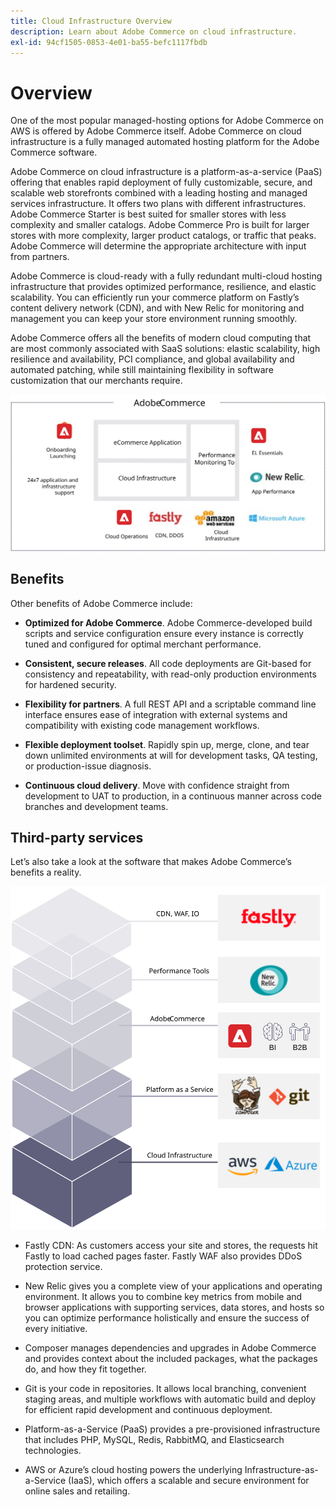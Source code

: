 ```yaml
---
title: Cloud Infrastructure Overview
description: Learn about Adobe Commerce on cloud infrastructure.
exl-id: 94cf1505-0853-4e01-ba55-befc1117fbdb
---
```

# Overview

One of the most popular managed-hosting options for Adobe Commerce on AWS is offered by Adobe Commerce itself. Adobe Commerce on cloud infrastructure is a fully managed automated hosting platform for the Adobe Commerce software.

Adobe Commerce on cloud infrastructure is a platform-as-a-service (PaaS) offering that enables rapid deployment of fully customizable, secure, and scalable web storefronts combined with a leading hosting and managed services infrastructure. It offers two plans with different infrastructures. Adobe Commerce Starter is best suited for smaller stores with less complexity and smaller catalogs. Adobe Commerce Pro is built for larger stores with more complexity, larger product catalogs, or traffic that peaks. Adobe Commerce will determine the appropriate architecture with input from partners.

Adobe Commerce is cloud-ready with a fully redundant multi-cloud hosting infrastructure that provides optimized performance, resilience, and elastic scalability. You can efficiently run your commerce platform on Fastly’s content delivery network (CDN), and with New Relic for monitoring and management you can keep your store environment running smoothly.

Adobe Commerce offers all the benefits of modern cloud computing that are most commonly associated with SaaS solutions: elastic scalability, high resilience and availability, PCI compliance, and global availability and automated patching, while still maintaining flexibility in software customization that our merchants require.

![Diagram showing architectural elements of Adobe Commerce on cloud infrastructure](../../../assets/playbooks/adobe-commerce-cloud-infrastructure.svg)

## Benefits

Other benefits of Adobe Commerce include:

- **Optimized for Adobe Commerce**. Adobe Commerce-developed build scripts and service configuration ensure every instance is correctly tuned and configured for optimal merchant performance.

- **Consistent, secure releases**. All code deployments are Git-based for consistency and repeatability, with read-only production environments for hardened security.

- **Flexibility for partners**. A full REST API and a scriptable command line interface ensures ease of integration with external systems and compatibility with existing code management workflows.

- **Flexible deployment toolset**. Rapidly spin up, merge, clone, and tear down unlimited environments at will for development tasks, QA testing, or production-issue diagnosis.

- **Continuous cloud delivery**. Move with confidence straight from development to UAT to production, in a continuous manner across code branches and development teams.

## Third-party services

Let’s also take a look at the software that makes Adobe Commerce’s benefits a reality.

![Diagram showing Adobe Commerce on cloud infrastructure technology stack](../../../assets/playbooks/cloud-tech-stack.svg)

- Fastly CDN: As customers access your site and stores, the requests hit Fastly to load cached pages faster. Fastly WAF also provides DDoS protection service.

- New Relic gives you a complete view of your applications and operating environment. It allows you to combine key metrics from mobile and browser applications with supporting services, data stores, and hosts so you can optimize performance holistically and ensure the success of every initiative.

- Composer manages dependencies and upgrades in Adobe Commerce and provides context about the included packages, what the packages do, and how they fit together.

- Git is your code in repositories. It allows local branching, convenient staging areas, and multiple workflows with automatic build and deploy for efficient rapid development and continuous deployment.

- Platform-as-a-Service (PaaS) provides a pre-provisioned infrastructure that includes PHP, MySQL, Redis, RabbitMQ, and Elasticsearch technologies.

- AWS or Azure’s cloud hosting powers the underlying Infrastructure-as-a-Service (IaaS), which offers a scalable and secure environment for online sales and retailing.
